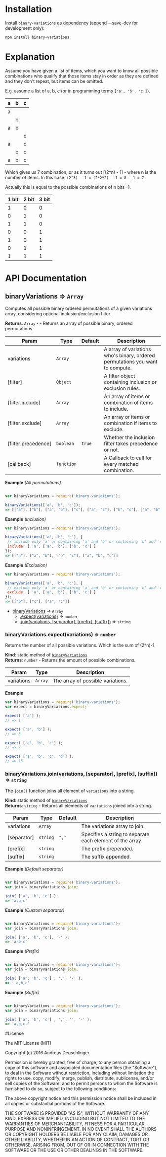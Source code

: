 # Installation

Install `binary-variations` as dependency (append --save-dev for development only):

```shell
npm install binary-variations
```
# Explanation

Assume you have given a list of items, which you want to know all possible combinations
who qualify that those items stay in order as they are defined and they don't repeat, but items can be omitted.

E.g. assume a list of a, b, c (or in programming terms `['a', 'b', 'c']`).

| a | b | c |
| --- | --- | --- |
| a |   |   |
|   | b |   |
| a | b |   |
|   |   | c |
| a |   | c |
|   | b | c |
| a | b | c |

Which gives us 7 combination, or as it turns out [(2^n) - 1] - where n is the number of items.
In this case: `(2^3) - 1 = (2*2*2) - 1 = 8 - 1 = 7`

Actually this is equal to the possible combinations of n bits -1.

| 1 bit | 2 bit | 3 bit |
| --- | --- | --- |
| 1 | 0 | 0 |
| 0 | 1 | 0 |
| 1 | 1 | 0 |
| 0 | 0 | 1 |
| 1 | 0 | 1 |
| 0 | 1 | 1 |
| 1 | 1 | 1 |

# API Documentation

<a name="module_binaryVariations"></a>

## binaryVariations ⇒ <code>Array</code>
Computes all possible binary ordered permutations of a given variations array,
considering optional inclusion/exclusion filter.

**Returns**: <code>Array</code> - - Returns an array of possible binary, ordered permutations.  

| Param | Type | Default | Description |
| --- | --- | --- | --- |
| variations | <code>Array</code> |  | A array of variations who's binary, ordered permutations you want to compute. |
| [filter] | <code>Object</code> |  | A filter object containing inclusion or exclusion rules. |
| [filter.include] | <code>Array</code> |  | An array of items or combination of items to include. |
| [filter.exclude] | <code>Array</code> |  | An array or items or combination if items to exclude. |
| [filter.precedence] | <code>boolean</code> | <code>true</code> | Whether the inclusion filter takes precedence or not. |
| [callback] | <code>function</code> |  | A Callback to call for every matched combination. |

**Example** *(All permutations)*  
```js

var binaryVariations = require('binary-variations');

binaryVariations(['a', 'b', 'c']);
=> [["a"], ["b"], ["a", "b"], ["c"], ["a", "c"], ["b", "c"], ["a", "b", "c"]]
```
**Example** *(Inclusion)*  
```js
var binaryVariations = require('binary-variations');

binaryVariations(['a', 'b', 'c'], {
 // include only 'a' or containing 'a' and 'b' or containing 'b' and 'c'
 include: [ 'a', ['a', 'b'], ['b', 'c'] ]
});
=> [["a"], ["a", "b"], ["b", "c"], ["a", "b", "c"]]
```
**Example** *(Exclusion)*  
```js
var binaryVariations = require('binary-variations');

binaryVariations(['a', 'b', 'c'], {
 // exclude only 'a' or containing 'a' and 'b' or containing 'b' and 'c'
 exclude: [ 'a', ['a', 'b'], ['b', 'c'] ]
});
=> [["b"], ["c"], ["a", "c"]]
```

* [binaryVariations](#module_binaryVariations) ⇒ <code>Array</code>
    * [.expect(variations)](#module_binaryVariations.expect) ⇒ <code>number</code>
    * [.join(variations, [separator], [prefix], [suffix])](#module_binaryVariations.join) ⇒ <code>string</code>

<a name="module_binaryVariations.expect"></a>

### binaryVariations.expect(variations) ⇒ <code>number</code>
Returns the number of all possible variations.
Which is the sum of (2^n)-1.

**Kind**: static method of <code>[binaryVariations](#module_binaryVariations)</code>  
**Returns**: <code>number</code> - Returns the amount of possible combinations.  

| Param | Type | Description |
| --- | --- | --- |
| variations | <code>Array</code> | The array of possible variations. |

**Example**  
```js
var binaryVariations = require('binary-variations');
var expect = binaryVariations.expect;

expect( ['a'] );
// => 1

expect( ['a', 'b'] );
// => 3

expect( ['a', 'b', 'c'] );
// => 7

expect( ['a', 'b', 'c', 'd'] );
// => 15
```
<a name="module_binaryVariations.join"></a>

### binaryVariations.join(variations, [separator], [prefix], [suffix]) ⇒ <code>string</code>
The `join()` function joins all element of `variations` into a string.

**Kind**: static method of <code>[binaryVariations](#module_binaryVariations)</code>  
**Returns**: <code>string</code> - Returns all elements of `variations` joined into a string.  

| Param | Type | Default | Description |
| --- | --- | --- | --- |
| variations | <code>Array</code> |  | The variations array to join. |
| [separator] | <code>string</code> | <code>&quot;,&quot;</code> | Specifies a string to separate each element of the array. |
| [prefix] | <code>string</code> |  | The prefix prepended. |
| [suffix] | <code>string</code> |  | The suffix appended. |

**Example** *(Default separator)*  
```js

var binaryVariations = require('binary-variations');
var join = binaryVariations.join;

join( ['a', 'b', 'c'] );
=> 'a,b,c'
```
**Example** *(Custom separator)*  
```js

var binaryVariations = require('binary-variations');
var join = binaryVariations.join;

join( ['a', 'b', 'c'], '-' );
=> 'a-b-c'
```
**Example** *(Prefix)*  
```js

var binaryVariations = require('binary-variations');
var join = binaryVariations.join;

join( ['a', 'b', 'c'] , ',', '-' );
=> '-a,b,c'
```
**Example** *(Suffix)*  
```js

var binaryVariations = require('binary-variations');
var join = binaryVariations.join;

join( ['a', 'b', 'c'] , ',', '', '-' );
=> 'a,b,c-'
```

#License

The MIT License (MIT)

Copyright (c) 2016 Andreas Deuschlinger

Permission is hereby granted, free of charge, to any person obtaining a copy
of this software and associated documentation files (the &quot;Software&quot;), to deal
in the Software without restriction, including without limitation the rights
to use, copy, modify, merge, publish, distribute, sublicense, and/or sell
copies of the Software, and to permit persons to whom the Software is
furnished to do so, subject to the following conditions:

The above copyright notice and this permission notice shall be included in all
copies or substantial portions of the Software.

THE SOFTWARE IS PROVIDED &quot;AS IS&quot;, WITHOUT WARRANTY OF ANY KIND, EXPRESS OR
IMPLIED, INCLUDING BUT NOT LIMITED TO THE WARRANTIES OF MERCHANTABILITY,
FITNESS FOR A PARTICULAR PURPOSE AND NONINFRINGEMENT. IN NO EVENT SHALL THE
AUTHORS OR COPYRIGHT HOLDERS BE LIABLE FOR ANY CLAIM, DAMAGES OR OTHER
LIABILITY, WHETHER IN AN ACTION OF CONTRACT, TORT OR OTHERWISE, ARISING FROM,
OUT OF OR IN CONNECTION WITH THE SOFTWARE OR THE USE OR OTHER DEALINGS IN THE
SOFTWARE.
